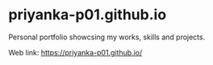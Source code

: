 # priyanka-p01.github.io
Personal portfolio showcsing my works, skills and projects. 

Web link: https://priyanka-p01.github.io/
